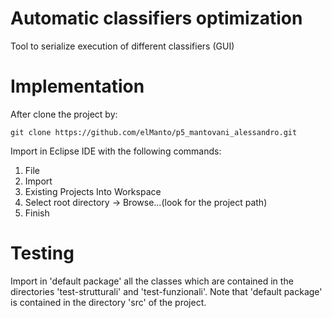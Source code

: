 # Automatic classifiers optimization

Tool to serialize execution of different classifiers (GUI)

# Implementation

After clone the project by:

	git clone https://github.com/elManto/p5_mantovani_alessandro.git

Import in Eclipse IDE with the following commands:
1. File
2. Import
3. Existing Projects Into Workspace
4. Select root directory -> Browse...(look for the project path)
5. Finish

# Testing

Import in 'default package' all the classes which are contained in the directories 'test-strutturali' and 'test-funzionali'. Note that 'default package' is contained in the directory 'src' of the project.
